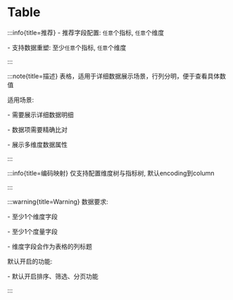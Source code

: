 # Table

:::info{title=推荐}
\- 推荐字段配置: `任意`个指标, `任意`个维度

\- 支持数据重塑: 至少`任意`个指标, `任意`个维度

:::

:::note{title=描述}
表格，适用于详细数据展示场景，行列分明，便于查看具体数值

适用场景:

\- 需要展示详细数据明细

\- 数据项需要精确比对

\- 展示多维度数据属性

:::

:::info{title=编码映射}
仅支持配置维度树与指标树, 默认encoding到column

:::

:::warning{title=Warning}
数据要求:

\- 至少1个维度字段

\- 至少1个度量字段

\- 维度字段会作为表格的列标题

默认开启的功能:

\- 默认开启排序、筛选、分页功能

:::

